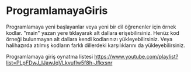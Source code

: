 # ProgramlamayaGiris
Programlamaya yeni başlayanlar veya yeni bir dil öğrenenler için örnek kodlar.
"main" yazan yere tıklayarak alt dallara erişebilirsiniz.
Henüz kod örneği bulunmayan alt dallara kendi kodlarınızı yükleyebilirsiniz.
Veya halihazırda atılmış kodların farklı dillerdeki karşılıklarını da yükleyebilirsiniz.

Programlamaya giriş oynatma listesi
https://www.youtube.com/playlist?list=PLpFDwJ_IJawJqVLkvufIw5f8h-Jfkxsnr
